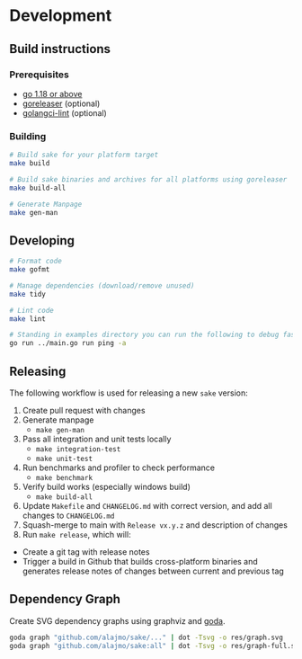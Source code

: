 # Development

## Build instructions

### Prerequisites

- [go 1.18 or above](https://golang.org/doc/install)
- [goreleaser](https://goreleaser.com/install/) (optional)
- [golangci-lint](https://github.com/golangci/golangci-lint) (optional)

### Building

```bash
# Build sake for your platform target
make build

# Build sake binaries and archives for all platforms using goreleaser
make build-all

# Generate Manpage
make gen-man
```

## Developing

```bash
# Format code
make gofmt

# Manage dependencies (download/remove unused)
make tidy

# Lint code
make lint

# Standing in examples directory you can run the following to debug faster
go run ../main.go run ping -a
```

## Releasing

The following workflow is used for releasing a new `sake` version:

1. Create pull request with changes
2. Generate manpage
   - `make gen-man`
3. Pass all integration and unit tests locally
   - `make integration-test`
   - `make unit-test`
4. Run benchmarks and profiler to check performance
   - `make benchmark`
5. Verify build works (especially windows build)
   - `make build-all`
6. Update `Makefile` and `CHANGELOG.md` with correct version, and add all changes to `CHANGELOG.md`
7. Squash-merge to main with `Release vx.y.z` and description of changes
8. Run `make release`, which will:
  - Create a git tag with release notes
  - Trigger a build in Github that builds cross-platform binaries and generates release notes of changes between current and previous tag

## Dependency Graph

Create SVG dependency graphs using graphviz and [goda](https://github.com/loov/goda).

```bash
goda graph "github.com/alajmo/sake/..." | dot -Tsvg -o res/graph.svg
goda graph "github.com/alajmo/sake:all" | dot -Tsvg -o res/graph-full.svg
```
